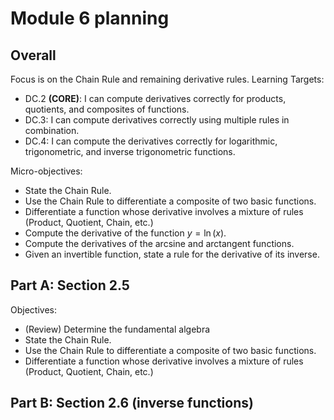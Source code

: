 # Module 6 planning

## Overall 

Focus is on the Chain Rule and remaining derivative rules. Learning Targets: 

-   DC.2  **(CORE)**: I can compute derivatives correctly for products, quotients, and composites of functions.
-   DC.3: I can compute derivatives correctly using multiple rules in combination.
-   DC.4: I can compute the derivatives correctly for logarithmic, trigonometric, and inverse trigonometric functions.

Micro-objectives: 

+ State the Chain Rule.
+ Use the Chain Rule to differentiate a composite of two basic functions.
+ Differentiate a function whose derivative involves a mixture of rules (Product, Quotient, Chain, etc.)
+ Compute the derivative of the function $y = \ln(x)$.
+ Compute the derivatives of the arcsine and arctangent functions.
+ Given an invertible function, state a rule for the derivative of its inverse.  


## Part A: Section 2.5

Objectives: 

+ (Review) Determine the fundamental algebra
+ State the Chain Rule.
+ Use the Chain Rule to differentiate a composite of two basic functions.
+ Differentiate a function whose derivative involves a mixture of rules (Product, Quotient, Chain, etc.)


## Part B: Section 2.6 (inverse functions) 
<!--stackedit_data:
eyJoaXN0b3J5IjpbMTc1NjI1MzYyMF19
-->